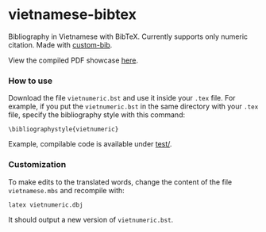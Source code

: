 # vietnamese-bibtex
Bibliography in Vietnamese with BibTeX. Currently supports only numeric citation. Made with [custom-bib](https://www.ctan.org/pkg/custom-bib).

View the compiled PDF showcase [here](https://github.com/wonrax/vietnamese-bibtex/blob/main/test/test.pdf).

### How to use
Download the file `vietnumeric.bst` and use it inside your `.tex` file.
For example, if you put the `vietnumeric.bst` in the same directory with your `.tex` file, specify the bibliography style with this command:
```
\bibliographystyle{vietnumeric}
```
Example, compilable code is available under [test/](https://github.com/wonrax/vietnamese-bibtex/tree/main/test).
### Customization
To make edits to the translated words, change the content of the file `vietnamese.mbs` and recompile with:
```
latex vietnumeric.dbj
```
It should output a new version of `vietnumeric.bst`.
